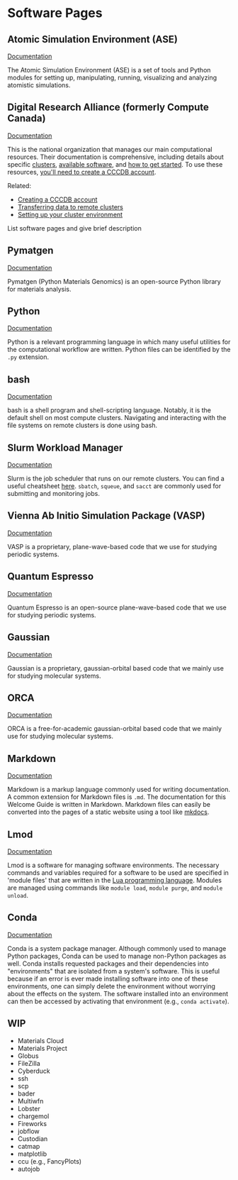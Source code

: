 # Software Pages

## Atomic Simulation Environment (ASE)

[Documentation][ase]

The Atomic Simulation Environment (ASE) is a set of tools and Python modules for
setting up, manipulating, running, visualizing and analyzing atomistic simulations. 

## Digital Research Alliance (formerly Compute Canada)

[Documentation][dra]

This is the national organization that manages our main computational resources.
Their documentation is comprehensive, including details about specific
[clusters][clusters], [available software][software], and [how to get started][get-started].
To use these resources, [you'll need to create a CCCDB account](../tutorials/cccdb.md).

Related:

- [Creating a CCCDB account](../tutorials/cccdb.md)
- [Transferring data to remote clusters](../tutorials/data_transfer.md)
- [Setting up your cluster environment](../tutorials/cluster_setup.md)

List software pages and give brief description

## Pymatgen

[Documentation][pymatgen]

Pymatgen (Python Materials Genomics) is an open-source Python library for materials analysis.

## Python

[Documentation][python]

Python is a relevant programming language in which many useful utilities for the
computational workflow are written. Python files can be identified by the `.py` extension.

## bash

[Documentation][bash]

bash is a shell program and shell-scripting language. Notably, it is the default shell
on most compute clusters. Navigating and interacting with the file systems on remote
clusters is done using bash.

## Slurm Workload Manager

[Documentation][slurm]

Slurm is the job scheduler that runs on our remote clusters. You can find a useful
cheatsheet [here][slurm-cheatsheet]. `sbatch`, `squeue`, and `sacct` are commonly
used for submitting and monitoring jobs.

## Vienna Ab Initio Simulation Package (VASP)

[Documentation][vasp]

VASP is a proprietary, plane-wave-based code that we use for studying periodic systems.

## Quantum Espresso

[Documentation][espresso]

Quantum Espresso is an open-source plane-wave-based code that we use for studying
periodic systems.

## Gaussian

[Documentation][gaussian]

Gaussian is a proprietary, gaussian-orbital based code that we mainly use for studying
molecular systems.

## ORCA

[Documentation][orca]

ORCA is a free-for-academic gaussian-orbital based code that we mainly use for studying
molecular systems.

## Markdown

[Documentation][markdown]

Markdown is a markup language commonly used for writing documentation. A common extension
for Markdown files is `.md`. The documentation for this Welcome Guide is written in
Markdown. Markdown files can easily be converted into the pages of a static website using
a tool like [mkdocs][mkdocs].

## Lmod

[Documentation][lmod]

Lmod is a software for managing software environments. The necessary commands
and variables required for a software to be used are specified in 'module files'
that are written in the [Lua programming language][lua]. Modules are managed using
commands like `module load`, `module purge`, and `module unload`.

## Conda

[Documentation][conda]

Conda is a system package manager. Although commonly used to manage
Python packages, Conda can be used to manage non-Python packages as well.
Conda installs requested packages and their dependencies into "environments"
that are isolated from a system's software. This is useful because if an error is
ever made installing software into one of these environments, one can simply delete
the environment without worrying about the effects on the system. The software
installed into an environment can then be accessed by activating that environment
(e.g., `conda activate`).

## WIP

- Materials Cloud
- Materials Project
- Globus
- FileZilla
- Cyberduck
- ssh
- scp
- bader
- Multiwfn
- Lobster
- chargemol
- Fireworks
- jobflow
- Custodian
- catmap
- matplotlib
- ccu (e.g., FancyPlots)
- autojob

[vasp]: https://www.vasp.at/wiki/index.php/Main_page
[ase]: https://wiki.fysik.dtu.dk/ase/index.html
[slurm]: https://slurm.schedmd.com/documentation.html
[dra]: https://docs.alliancecan.ca/wiki/Technical_documentation
[clusters]: https://docs.alliancecan.ca/wiki/National_systems#Compute_clusters
[software]: https://docs.alliancecan.ca/wiki/Available_software
[get-started]: https://docs.alliancecan.ca/wiki/Getting_started
[pymatgen]: https://pymatgen.org
[python]: https://www.python.org
[bash]: https://www.gnu.org/savannah-checkouts/gnu/bash/manual/bash.html
[slurm-cheatsheet]: https://slurm.schedmd.com/pdfs/summary.pdf
[gaussian]: https://gaussian.com/man/
[espresso]: https://www.quantum-espresso.org
[orca]: https://www.orcasoftware.de/tutorials_orca/index.html
[markdown]: https://www.markdownguide.org
[mkdocs]: https://www.mkdocs.org
[lmod]: https://lmod.readthedocs.io/en/latest/
[lua]: https://www.lua.org/docs.html
[conda]: https://conda.org
